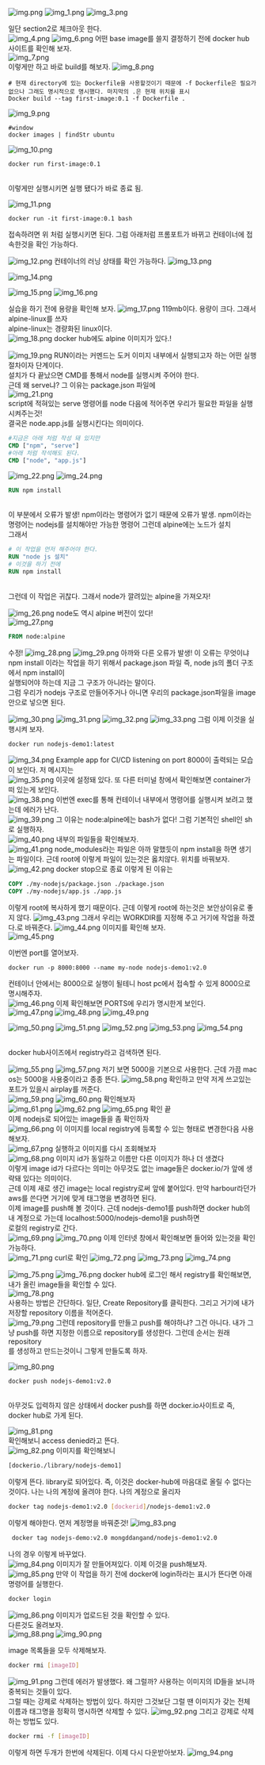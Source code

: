 ![img.png](img.png)
![img_1.png](img_1.png)
![img_3.png](img_3.png)

일단 section2로 체크아웃 한다.
<br>
![img_4.png](img_4.png)
![img_6.png](img_6.png)
어떤 base image를 쓸지 결정하기 전에 docker hub 사이트를 확인해 보자. <br>
![img_7.png](img_7.png)
<br>
이렇게만 하고 바로 build를 해보자.
![img_8.png](img_8.png)

```shell
# 현재 directory에 있는 Dockerfile을 사용할것이기 때문에 -f Dockerfile은 필요가 없으나 그래도 명시적으로 명시했다. 마지막의 .은 현재 위치를 표시
Docker build --tag first-image:0.1 -f Dockerfile .
```
![img_9.png](img_9.png)
```shell
#window
docker images | findStr ubuntu
```
![img_10.png](img_10.png)

```shell
docker run first-image:0.1
```
<br>
이렇게만 실행시키면 실행 됐다가 바로 종료 됨.
<br>

![img_11.png](img_11.png)
```shell
docker run -it first-image:0.1 bash
```
접속하려면 위 처럼 실행시키면 된다. 그럼 아래처럼 프롬포트가 바뀌고 컨테이너에 접속한것을 확인 가능하다. <br>

![img_12.png](img_12.png)
컨테이너의 러닝 상태를 확인 가능하다.
![img_13.png](img_13.png)

![img_14.png](img_14.png)

![img_15.png](img_15.png)
![img_16.png](img_16.png)

실습을 하기 전에 용량을 확인해 보자. 
![img_17.png](img_17.png)
119mb이다. 용량이 크다. 그래서 alpine-linux를 쓰자 <br>
alpine-linux는 경량화된 linux이다. <br>
![img_18.png](img_18.png)
docker hub에도 alpine 이미지가 있다.! <br>

![img_19.png](img_19.png)
RUN이라는 커멘드는 도커 이미지 내부에서 실행되고자 하는 어떤 실행절차이자 단계이다. <br>
설치가 다 끝났으면 CMD를 통해서 node를 실행시켜 주어야 한다. <br>
근데 왜 serve냐? 그 이유는 package.json 파일에 <br>
![img_21.png](img_21.png) <br>
script에 적혀있는 serve 명령어를 node 다음에 적어주면 우리가 필요한 파일을 실행시켜주는것! <br>
결국은 node.app.js를 실행시킨다는 의미이다. <br>
```dockerfile
#지금은 아래 처럼 작성 돼 있지만
CMD ["npm", "serve"]
#아래 처럼 작석해도 된다.
CMD ["node", "app.js"]
```
![img_22.png](img_22.png)
![img_24.png](img_24.png)
```dockerfile
RUN npm install
```
<br>
이 부분에서 오류가 발생! npm이라는 명령어가 없기 때문에 오류가 발생. npm이라는 명령어는 nodejs를 설치해야만 가능한 명령어 그런데 alpine에는 노드가 설치 <br
안되어있음. 따라서 이것을 설치 해야한다. <br>
그래서 <br>

```dockerfile
# 이 작업을 먼저 해주어야 한다. 
RUN "node js 설치"
# 이것을 하기 전에
RUN npm install

```
<br>
그런데 이 작업은 귀찮다. 그래서 node가 깔려있는 alpine을 가져오자! <br>

![img_26.png](img_26.png) 
node도 역시 alpine 버전이 있다! <br>
![img_27.png](img_27.png)
```dockerfile
FROM node:alpine    
```
수정!
![img_28.png](img_28.png)
![img_29.png](img_29.png)
아까와 다른 오류가 발생! 이 오류는 무엇이냐 npm install 이라는 작업을 하기 위해서 package.json 파일 즉, node js의 폴더 구조에서 npm install이 <br>
실행되어야 하는데 지금 그 구조가 아니라는 말이다. <br>
그럼 우리가 nodejs 구조로 만들어주거나 아니면 우리의 package.json파일을 image 안으로 넣으면 된다. 

![img_30.png](img_30.png)
![img_31.png](img_31.png)
![img_32.png](img_32.png)
![img_33.png](img_33.png)
그럼 이제 이것을 실행시켜 보자. 
```shell
docker run nodejs-demo1:latest
```
![img_34.png](img_34.png)
Example app for CI/CD listening on port 8000이 출력되는 모습이 보인다. 저 메시지는 <br>
![img_35.png](img_35.png)
이곳에 설정돼 있다.
또 다른 터미널 창에서 확인해보면 container가 떠 있는게 보인다. <br>
![img_38.png](img_38.png)
이번엔 exec를 통해 컨테이너 내부에서 명령어를 실행시켜 보려고 했는데 에러가 난다. <br>
![img_39.png](img_39.png)
그 이유는 node:alpine에는 bash가 없다!
그럼 기본적인 shell인 sh로 실행하자. <br>
![img_40.png](img_40.png)
내부의 파일들을 확인해보자. <br>
![img_41.png](img_41.png)
node_modules라는 파일은 아까 말했듯이 npm install을 하면 생기는 파일이다. 근데 root에 이렇게 파일이 있는것은 옳치않다. 위치를 바꿔보자. <br>
![img_42.png](img_42.png)
docker stop으로 종료 이렇게 된 이유는 
```dockerfile
COPY ./my-nodejs/package.json ./package.json
COPY ./my-nodejs/app.js ./app.js
```
이렇게 root에 복사하게 했기 때문이다. 근데 이렇게 root에 하는것은 보안상이유로 좋지 않다.
![img_43.png](img_43.png)
그래서 우리는 WORKDIR를 지정해 주고 거기에 작업을 하겠다.로 바꿔준다. 
![img_44.png](img_44.png)
이미지를 확인해 보자. <br>
![img_45.png](img_45.png)

이번엔 port를 열어보자. <br>
```shell
docker run -p 8000:8000 --name my-node nodejs-demo1:v2.0
```
컨테이너 안에서는 8000으로 실행이 될테니 host pc에서 접속할 수 있게 8000으로 명시해주자. <br>
![img_46.png](img_46.png)
이제 확인해보면 PORTS에 우리가 명시한게 보인다. <br>
![img_47.png](img_47.png)
![img_48.png](img_48.png)
![img_49.png](img_49.png)

![img_50.png](img_50.png)
![img_51.png](img_51.png)
![img_52.png](img_52.png)
![img_53.png](img_53.png)
![img_54.png](img_54.png)

<br>
docker hub사이즈에서 registry라고 검색하면 된다. <br>

![img_55.png](img_55.png)
![img_57.png](img_57.png)
저기 보면 5000을 기본으로 사용한다. 근데 가끔 mac os는 5000을 사용중이라고 종종 뜬다.
![img_58.png](img_58.png)
확인하고 만약 저게 쓰고있는 포트가 있을시 airplay를 꺼준다. <br>
![img_59.png](img_59.png)
![img_60.png](img_60.png)
확인해보자 <br>
![img_61.png](img_61.png)
![img_62.png](img_62.png)
![img_65.png](img_65.png)
확인 끝 <br>
이제 nodejs로 되어있는 image들을 좀 확인하자 <br>
![img_66.png](img_66.png)
이 이미지를 local registry에 등록할 수 있는 형태로 변경한다음 사용해보자. <br>
![img_67.png](img_67.png)
실행하고 이미지를 다시 조회해보자 <br>
![img_68.png](img_68.png)
이미지 id가 동일하고 이름만 다른 이미지가 하나 더 생겼다 <br> 
이렇게 image id가 다르다는 의미는 아무것도 없는 image들은 docker.io/가 앞에 생략돼 있다는 의미이다. <br>
근데 이제 새로 생긴 image는 local registry로써 앞에 붙어있다. 만약 harbour라던가 aws를 쓴다면 거기에 맞게 태그명을 변경하면 된다.
<br>
이제 image를 push해 볼 것이다. 근데 nodejs-demo1를 push하면 docker hub의 내 계정으로 가는데 localhost:5000/nodejs-demo1을 push하면 <br>
로컬의 registry로 간다. <br>
![img_69.png](img_69.png)
![img_70.png](img_70.png)
이제 인터넷 창에서 확인해보면 들어와 있는것을 확인 가능하다. <br>
![img_71.png](img_71.png)
curl로 확인
![img_72.png](img_72.png)
![img_73.png](img_73.png)
![img_74.png](img_74.png)

![img_75.png](img_75.png)
![img_76.png](img_76.png)
docker hub에 로그인 해서 registry를 확인해보면, 내가 올린 image들을 확인할 수 있다. <br>
![img_78.png](img_78.png)
<br>
사용하는 방법은 간단하다. 일단, Create Repository를 클릭한다. 그리고 거기에 내가 저장할 repository 이름을 적어준다. <br>
![img_79.png](img_79.png)
그런데 repository를 만들고 push를 해야하냐? 그건 아니다. 내가 그냥 push를 하면 지정한 이름으로 repository를 생성한다. 그런데 순서는 원래 repository<br>
를 생성하고 만드는것이니 그렇게 만들도록 하자. <br>

![img_80.png](img_80.png)
```bash
docker push nodejs-demo1:v2.0
```
<br>
아무것도 입력하지 않은 상태에서 docker push를 하면 docker.io사이트로 즉, docker hub로 가게 된다. <br>

![img_81.png](img_81.png)
<br>
확인해보니 access denied라고 뜬다. <br>
![img_82.png](img_82.png)
이미지를 확인해보니 
```bash
[dockerio./library/nodejs-demo1]
```
이렇게 뜬다. library로 되어있다. 즉, 이것은 docker-hub에 마음대로 올릴 수 없다는 것이다. 나는 나의 계정에 올려야 한다. 나의 계정으로 올리자 <br>
```bash
docker tag nodejs-demo1:v2.0 [dockerid]/nodejs-demo1:v2.0
```
이렇게 해야한다. 먼저 계정명을 바꿔준것!
![img_83.png](img_83.png)
```bash
 docker tag nodejs-demo:v2.0 mongddangand/nodejs-demo1:v2.0 
```
나의 경우 이렇게 바꾸었다. <br>
![img_84.png](img_84.png)
이미지가 잘 만들어져있다. 이제 이것을 push해보자. <br>
![img_85.png](img_85.png)
만약 이 작업을 하기 전에 docker에 login하라는 표시가 뜬다면 아래 명령어를 실행한다. <br>
```bash
docker login
```
![img_86.png](img_86.png)
이미지가 업로드된 것을 확인할 수 있다. <br>
다른것도 올려보자. <br>
![img_88.png](img_88.png)
![img_90.png](img_90.png)

image 목록들을 모두 삭제해보자. <br>
```bash
docker rmi [imageID]
```
![img_91.png](img_91.png)
그런데 에러가 발생했다. 왜 그럴까? 사용하는 이미지의 ID들을 보니까 중복되는 것들이 있다. <br>
그럴 때는 강제로 삭제하는 방법이 있다. 하지만 그것보단 그럴 땐 이미지가 갖는 전체 이름과 태그명을 정확히 명시하면 삭제할 수 있다. 
![img_92.png](img_92.png)
그리고 강제로 삭제하는 방법도 있다. <br>
```bash
docker rmi -f [imageID]
```
이렇게 하면 두개가 한번에 삭제된다. 
이제 다시 다운받아보자.
![img_94.png](img_94.png)
